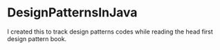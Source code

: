 # DesignPatternsInJava
I created this to track design patterns codes while reading the head first design pattern book.
